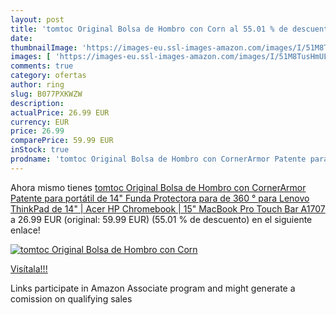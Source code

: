 ```yaml
---
layout: post
title: 'tomtoc Original Bolsa de Hombro con Corn al 55.01 % de descuento'
date: 
thumbnailImage: 'https://images-eu.ssl-images-amazon.com/images/I/51M8TusHmUL._SL200_.jpg'
images: [ 'https://images-eu.ssl-images-amazon.com/images/I/51M8TusHmUL._SL200_.jpg' ]
comments: true
category: ofertas
author: ring
slug: B077PXKWZW
description:
actualPrice: 26.99 EUR
currency: EUR
price: 26.99
comparePrice: 59.99 EUR
inStock: true
prodname: 'tomtoc Original Bolsa de Hombro con CornerArmor Patente para portátil de 14"  Funda Protectora para de 360 ° para Lenovo ThinkPad de 14" | Acer HP Chromebook | 15" MacBook Pro Touch Bar  A1707 '
---
```


Ahora mismo tienes [tomtoc Original Bolsa de Hombro con CornerArmor Patente para portátil de 14"  Funda Protectora para de 360 ° para Lenovo ThinkPad de 14" | Acer HP Chromebook | 15" MacBook Pro Touch Bar  A1707 ](https://www.amazon.es/dp/B077PXKWZW/?tag=tolees-21) a 26.99 EUR (original: 59.99 EUR) (55.01 %  de descuento) en el siguiente enlace!

[![tomtoc Original Bolsa de Hombro con Corn](https://images-eu.ssl-images-amazon.com/images/I/51M8TusHmUL._SL200_.jpg)](https://www.amazon.es/dp/B077PXKWZW/?tag=tolees-21)

[Visítala!!!](https://www.amazon.es/dp/B077PXKWZW/?tag=tolees-21)

Links participate in Amazon Associate program and might generate a comission on qualifying sales
